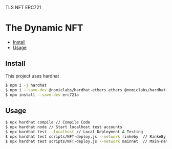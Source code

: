 TLS NFT ERC721

# The Dynamic NFT 

- [Install](#install)
- [Usage](#usage)

## Install

This project uses hardhat

```sh
$ npm i -j hardhat
$ npm i --save-dev @nomiclabs/hardhat-ethers ethers @nomiclabs/hardhat-waffle ethereum-waffle chai @openzeppelin contracts @nomiclabs/hardhat-etherscan @nomiclabs/hardhat-truffle5
$ npm install --save-dev erc721a
```

## Usage

```sh
$ npx hardhat compile // Compile Code
$ npx hardhat node // Start localhost test accounts
$ npx hardhat test --localhost // Local Deployment & Testing
$ npx hardhat test scripts/NFT-deploy.js --network rinkeby  // RinkeBy Testnet Deployment
$ npx hardhat test scripts/NFT-deploy.js --network mainnet  // Main-net Deployment
```
